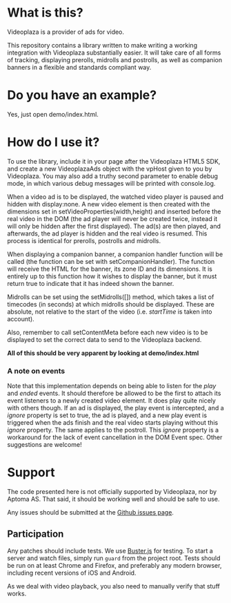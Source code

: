 # What is this? #
Videoplaza is a provider of ads for video.

This repository contains a library written to make writing a working
integration with Videoplaza substantially easier. It will take care of
all forms of tracking, displaying prerolls, midrolls and postrolls, as
well as companion banners in a flexible and standards compliant way.

# Do you have an example? #

Yes, just open demo/index.html.

# How do I use it? #
To use the library, include it in your page after the Videoplaza HTML5
SDK, and create a new VideoplazaAds object with the vpHost given to you
by Videoplaza. You may also add a truthy second parameter to enable
debug mode, in which various debug messages will be printed with
console.log.

When a video ad is to be displayed, the watched video player is paused
and hidden with display:none. A new video element is then created with
the dimensions set in setVideoProperties(width,height) and inserted
before the real video in the DOM (the ad player will never be created
twice, instead it will only be hidden after the first displayed). The
ad(s) are then played, and afterwards, the ad player is hidden and the
real video is resumed. This process is identical for prerolls, postrolls
and midrolls.

When displaying a companion banner, a companion handler function will be
called (the function can be set with setCompanionHandler). The function
will receive the HTML for the banner, its zone ID and its dimensions. It
is entirely up to this function how it wishes to display the banner, but
it must return true to indicate that it has indeed shown the banner.

Midrolls can be set using the setMidrolls([]) method, which takes a list
of timecodes (in seconds) at which midrolls should be displayed. These
are absolute, not relative to the start of the video (i.e. *startTime*
is taken into account).

Also, remember to call setContentMeta before each new video is to be
displayed to set the correct data to send to the Videoplaza backend.

**All of this should be very apparent by looking at demo/index.html**

### A note on events ###
Note that this implementation depends on being able to listen for the
*play* and *ended* events. It should therefore be allowed to be the first
to attach its event listeners to a newly created video element. It does
play quite nicely with others though. If an ad is displayed, the play
event is intercepted, and a *ignore* property is set to true, the ad is
played, and a new play event is triggered when the ads finish and the
real video starts playing without this *ignore* property. The same
applies to the postroll. This *ignore* property is a workaround for the
lack of event cancellation in the DOM Event spec. Other suggestions are
welcome!

# Support #
The code presented here is not officially supported by Videoplaza, nor
by Aptoma AS. That said, it should be working well and should be safe to
use.

Any issues should be submitted at the [Github issues page](https://github.com/aptoma/videoplaza-html5/issues).

## Participation ##

Any patches should include tests. We use [Buster.js](http://docs.busterjs.org/)
for testing. To start a server and watch files, simply run `guard` from the
project root. Tests should be run on at least Chrome and Firefox, and preferably
any modern browser, including recent versions of iOS and Android.

As we deal with video playback, you also need to manually verify that stuff
works.
